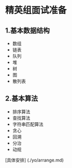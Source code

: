 # 精英组面试准备

## 1.基本数据结构
- 数组
- 链表
- 队列
- 堆
- 树
- 图
- 散列表
## 2.基本算法
- 排序算法
- 查找算法
- 字符串匹配算法
- 贪心
- 回溯
- 分治
- 动规

[具体安排] (./yo/arrange.md)
